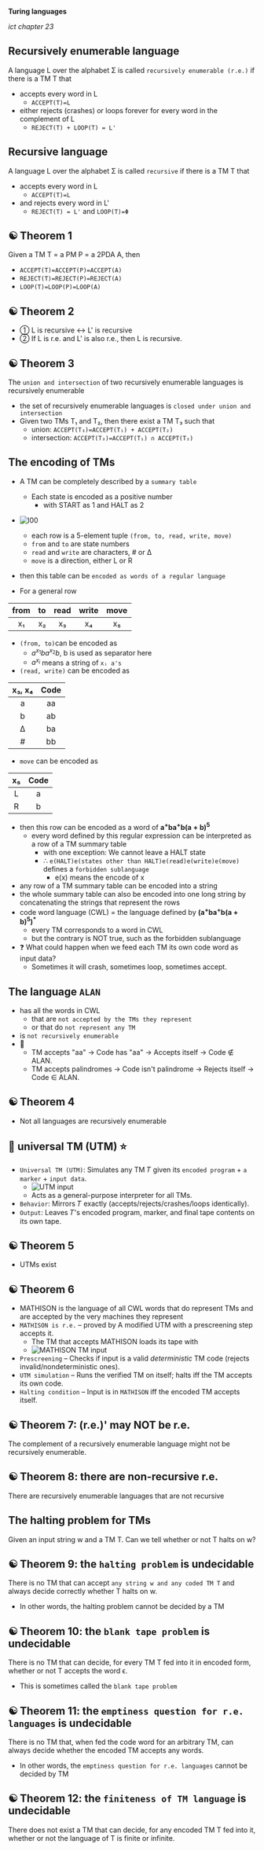 __Turing languages__

_ict chapter 23_


Recursively enumerable language
---
A language L over the alphabet Σ is called `recursively enumerable (r.e.)` if there is a TM T that 
- accepts every word in L  
  - `ACCEPT(T)=L`
- either rejects (crashes) or loops forever for every word in the complement of L
  - `REJECT(T) + LOOP(T) = L'`


Recursive language
---
A language L over the alphabet Σ is called `recursive` if there is a TM T that 
- accepts every word in L
  - `ACCEPT(T)=L`
- and rejects every word in L'
  - `REJECT(T) = L'` and `LOOP(T)=Φ`


☯ Theorem 1
---
Given a TM T = a PM P = a 2PDA A, then
- `ACCEPT(T)=ACCEPT(P)=ACCEPT(A)`
- `REJECT(T)=REJECT(P)=REJECT(A)`
- `LOOP(T)=LOOP(P)=LOOP(A)`


☯ Theorem 2
---
- ① L is recursive ↔ L' is recursive
- ② If L is r.e. and L' is also r.e., then L is recursive.


☯ Theorem 3
---
The `union and intersection` of two recursively enumerable languages is recursively enu­merable
- the set of recursively enumerable languages is `closed under union and intersection`
- Given two TMs T₁ and T₂, then there exist a TM T₃ such that
  - union: `ACCEPT(T₃)=ACCEPT(T₁) + ACCEPT(T₂)`
  - intersection: `ACCEPT(T₃)=ACCEPT(T₁) ∩ ACCEPT(T₂)`


The encoding of TMs
---
- A TM can be completely described by a `summary table`
  - Each state is encoded as a positive number
    - with START as 1 and HALT as 2
- ![l00](./img/l00.png)
  - each row is a 5-element tuple `(from, to, read, write, move)`
  - `from` and `to` are state numbers
  - `read` and `write` are characters, # or Δ
  - `move` is a direction, either L or R
- then this table can be `encoded as words of a regular language`

- For a general row 

| from | to | read | write | move |
|:--:|:--:|:--:|:--:|:--:|
| x₁ | x₂ | x₃ | x₄ | x₅ |

- `(from, to)`can be encoded as
  - $`a^{x_1} b a^{x_2}b`$, b is used as separator here
  - $`a^{x_i}`$ means a string of `xᵢ a's`
- `(read, write)` can be encoded as

| x₃, x₄ | Code |
|:--:|:--:|
| a | aa |
| b | ab |
| Δ | ba |
| # | bb |

- `move` can be encoded as

| x₅ | Code |
|:--:|:--:|
| L | a |
| R | b |

- then this row can be encoded as a word of $`{\mathbf{a^+ba^+b(a+b)^5}}`$
  - every word defined by this regular expression can be interpreted as a row of a TM summary table 
    - with one exception: We cannot leave a HALT state
    - ∴ `e(HALT)e(states other than HALT)e(read)e(write)e(move)` defines a `forbidden sublanguage`
      - e(x) means the encode of x
- any row of a TM summary table can be encoded into a string
- the whole summary table can also be encoded into one long string by concatenating the strings that represent the rows
- code word language (CWL) = the language defined by $`{\mathbf{(a^+ba^+b(a+b)^5)^*}}`$
  - every TM corresponds to a word in CWL
  - but the contrary is NOT true, such as the forbidden sublanguage
- ❓ What could happen when we feed each TM its own code word as input data?
  - Sometimes it will crash, sometimes loop, sometimes accept.


The language `ALAN`
---
- has all the words in CWL 
   -  that are `not accepted by the TMs they represent` 
   -  or that do `not represent any TM`
- is `not recursively enumerable`
- 🍎
  - TM accepts "aa" → Code has "aa" → Accepts itself → Code ∉ ALAN.  
  - TM accepts palindromes → Code isn't palindrome → Rejects itself → Code ∈ ALAN.

☯ Theorem 4
---
- Not all languages are recursively enumerable


🎏 universal TM (UTM) ⭐
---
- `Universal TM (UTM)`: Simulates any TM 𝑇 given its `encoded program` + `a marker` + `input data`.
  - ![UTM input](./img/n20.png)
  - Acts as a general-purpose interpreter for all TMs.
- `Behavior`: Mirrors 𝑇 exactly (accepts/rejects/crashes/loops identically).  
- `Output`: Leaves 𝑇's encoded program, marker, and final tape contents on its own tape.  
 


☯ Theorem 5
---
- UTMs exist


☯ Theorem 6
---
- MATHISON is the language of all CWL words that do represent TMs and are accepted by the very machines they represent
- `MATHISON is r.e.` – proved by A modified UTM with a prescreening step accepts it.  
  - The TM that accepts MATHISON loads its tape with
  - ![MATHISON TM input](./img/n25.png)
- `Prescreening` – Checks if input is a valid *deterministic* TM code (rejects invalid/nondeterministic ones).  
- `UTM simulation` – Runs the verified TM on itself; halts iff the TM accepts its own code.  
- `Halting condition` – Input is in `MATHISON` iff the encoded TM accepts itself. 


☯ Theorem 7: (r.e.)' may NOT be r.e.
---
The complement of a recursively enumerable language might not be recursively enumerable.


☯ Theorem 8: there are non-recursive r.e.
---
There are recursively enumerable languages that are not recursive


The halting problem for TMs
---
Given an input string w and a TM T. Can we tell whether or not T halts on w?


☯ Theorem 9: the `halting problem` is undecidable
---
There is no TM that can accept `any string w and any coded TM T` and always decide correctly whether T halts on w. 
- In other words, the halting problem cannot be decided by a TM


☯ Theorem 10: the `blank tape problem` is undecidable
---
There is no TM that can decide, for every TM T fed into it in encoded form, whether or not T accepts the word ϵ.
- This is sometimes called the `blank tape problem`


☯ Theorem 11: the `emptiness question for r.e. languages` is undecidable
---
There is no TM that, when fed the code word for an arbitrary TM, can always decide
whether the encoded TM accepts any words. 
- In other words, the `emptiness question for r.e. languages` cannot be decided by TM


☯ Theorem 12: the `finiteness of TM language` is undecidable
---
There does not exist a TM that can decide, for any encoded TM T fed into it, whether or not the language of T is finite or infinite.